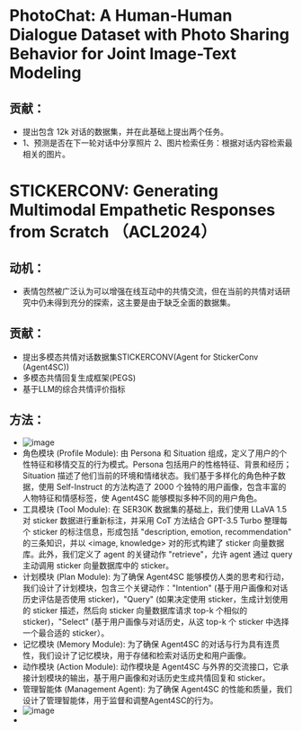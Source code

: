 # PhotoChat: A Human-Human Dialogue Dataset with Photo Sharing Behavior for Joint Image-Text Modeling
## 贡献：
  * 提出包含 12k 对话的数据集，并在此基础上提出两个任务。
  * 1、预测是否在下一轮对话中分享照片 2、图片检索任务：根据对话内容检索最相关的图片。
# STICKERCONV: Generating Multimodal Empathetic Responses from Scratch （ACL2024）
## 动机：
 * 表情包然被广泛认为可以增强在线互动中的共情交流，但在当前的共情对话研究中仍未得到充分的探索，这主要是由于缺乏全面的数据集。
## 贡献：
 * 提出多模态共情对话数据集STICKERCONV(Agent for StickerConv (Agent4SC))
 * 多模态共情回复生成框架(PEGS)
 * 基于LLM的综合共情评价指标
## 方法：
 * ![image](https://github.com/bixie6868/project/assets/78329110/e5b7039e-729d-4373-85fe-366ad986a39d)
 * 角色模块 (Profile Module): 由 Persona 和 Situation 组成，定义了用户的个性特征和移情交互的行为模式。Persona 包括用户的性格特征、背景和经历；Situation 描述了他们当前的环境和情绪状态。我们基于多样化的角色种子数据，使用 Self-Instruct 的方法构造了 2000 个独特的用户画像，包含丰富的人物特征和情感标签，使 Agent4SC 能够模拟多种不同的用户角色。
 * 工具模块 (Tool Module): 在 SER30K 数据集的基础上，我们使用 LLaVA 1.5 对 sticker 数据进行重新标注，并采用 CoT 方法结合 GPT-3.5 Turbo 整理每个 sticker 的标注信息，形成包括 "description, emotion, recommendation" 的三条知识，并以 <image, knowledge> 对的形式构建了 sticker 向量数据库。此外，我们定义了 agent 的关键动作 "retrieve"，允许 agent 通过 query 主动调用 sticker 向量数据库中的 sticker。
 * 计划模块 (Plan Module): 为了确保 Agent4SC 能够模仿人类的思考和行动，我们设计了计划模块，包含三个关键动作："Intention" (基于用户画像和对话历史评估是否使用 sticker)，"Query" (如果决定使用 sticker，生成计划使用的 sticker 描述，然后向 sticker 向量数据库请求 top-k 个相似的 sticker)，"Select" (基于用户画像与对话历史，从这 top-k 个 sticker 中选择一个最合适的 sticker）。
 * 记忆模块 (Memory Module): 为了确保 Agent4SC 的对话与行为具有连贯性，我们设计了记忆模块，用于存储和检索对话历史和用户画像。
 * 动作模块 (Action Module): 动作模块是 Agent4SC 与外界的交流接口，它承接计划模块的输出，基于用户画像和对话历史生成共情回复和 sticker。
 * 管理智能体 (Management Agent): 为了确保 Agent4SC 的性能和质量，我们设计了管理智能体，用于监督和调整Agent4SC的行为。
 * ![image](https://github.com/bixie6868/project/assets/78329110/4ee03016-e3bf-4263-9d3a-49b6f215f43e)
 * 


 
